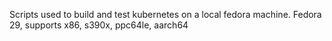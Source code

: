 Scripts used to build and test kubernetes on a local fedora machine. 
Fedora 29, supports x86, s390x, ppc64le, aarch64
